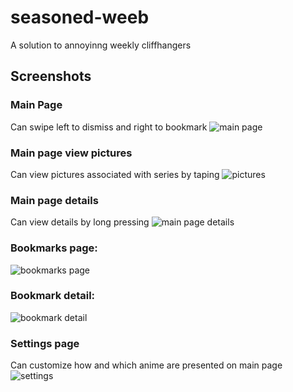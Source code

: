 # seasoned-weeb
A solution to annoyinng weekly cliffhangers

## Screenshots
### Main Page
Can swipe left to dismiss and right to bookmark
![main page](https://github.com/UltimateForm/seasoned-weeb/raw/master/assets/demo_screenshots/Screenshot_20201205-211359.png)
### Main page view pictures
Can view pictures associated with series by taping
![pictures](https://github.com/UltimateForm/seasoned-weeb/raw/master/assets/demo_screenshots/Screenshot_20201205-211423.png)
### Main page details
Can view details by long pressing
![main page details](https://github.com/UltimateForm/seasoned-weeb/raw/master/assets/demo_screenshots/Screenshot_20201205-211457.png)
### Bookmarks page:
![bookmarks page](https://github.com/UltimateForm/seasoned-weeb/raw/master/assets/demo_screenshots/Screenshot_20201205-211303.png)
### Bookmark detail:
![bookmark detail](https://github.com/UltimateForm/seasoned-weeb/raw/master/assets/demo_screenshots/Screenshot_20201205-211347.png)
### Settings page
Can customize how and which anime are presented on main page
![settings](https://github.com/UltimateForm/seasoned-weeb/raw/master/assets/demo_screenshots/Screenshot_20201205-211508.png)
